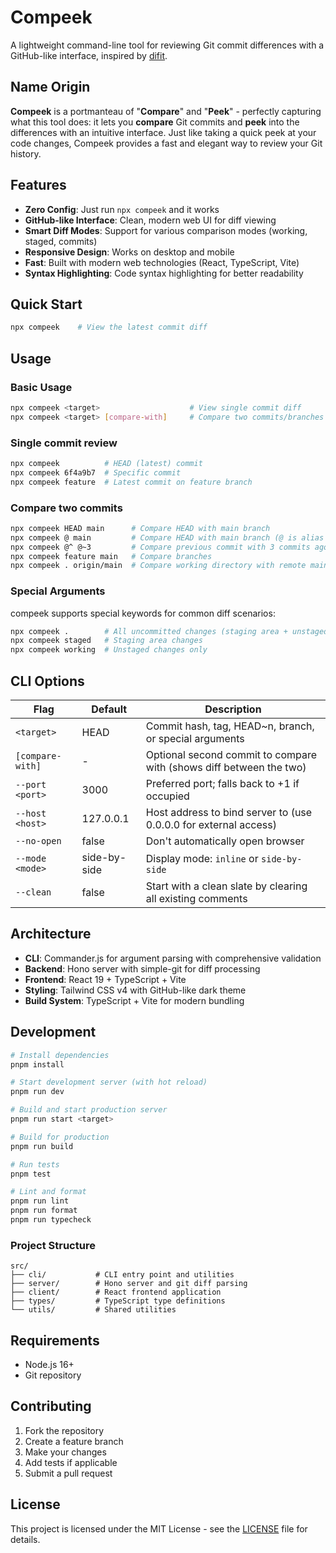 # Compeek

A lightweight command-line tool for reviewing Git commit differences with a GitHub-like interface, inspired by [difit](https://github.com/yoshiko-pg/difit).

## Name Origin

**Compeek** is a portmanteau of "**Compare**" and "**Peek**" - perfectly capturing what this tool does: it lets you **compare** Git commits and **peek** into the differences with an intuitive interface. Just like taking a quick peek at your code changes, Compeek provides a fast and elegant way to review your Git history.

## Features

- **Zero Config**: Just run `npx compeek` and it works
- **GitHub-like Interface**: Clean, modern web UI for diff viewing
- **Smart Diff Modes**: Support for various comparison modes (working, staged, commits)
- **Responsive Design**: Works on desktop and mobile
- **Fast**: Built with modern web technologies (React, TypeScript, Vite)
- **Syntax Highlighting**: Code syntax highlighting for better readability

## Quick Start

```bash
npx compeek    # View the latest commit diff
```

## Usage

### Basic Usage

```bash
npx compeek <target>                    # View single commit diff
npx compeek <target> [compare-with]     # Compare two commits/branches
```

### Single commit review

```bash
npx compeek          # HEAD (latest) commit
npx compeek 6f4a9b7  # Specific commit
npx compeek feature  # Latest commit on feature branch
```

### Compare two commits

```bash
npx compeek HEAD main      # Compare HEAD with main branch
npx compeek @ main         # Compare HEAD with main branch (@ is alias for HEAD)
npx compeek @^ @~3         # Compare previous commit with 3 commits ago
npx compeek feature main   # Compare branches
npx compeek . origin/main  # Compare working directory with remote main
```

### Special Arguments

compeek supports special keywords for common diff scenarios:

```bash
npx compeek .        # All uncommitted changes (staging area + unstaged)
npx compeek staged   # Staging area changes
npx compeek working  # Unstaged changes only
```

## CLI Options

| Flag             | Default      | Description                                                         |
| ---------------- | ------------ | ------------------------------------------------------------------- |
| `<target>`       | HEAD         | Commit hash, tag, HEAD~n, branch, or special arguments              |
| `[compare-with]` | -            | Optional second commit to compare with (shows diff between the two) |
| `--port <port>`  | 3000         | Preferred port; falls back to +1 if occupied                        |
| `--host <host>`  | 127.0.0.1    | Host address to bind server to (use 0.0.0.0 for external access)    |
| `--no-open`      | false        | Don't automatically open browser                                    |
| `--mode <mode>`  | side-by-side | Display mode: `inline` or `side-by-side`                            |
| `--clean`        | false        | Start with a clean slate by clearing all existing comments          |

## Architecture

- **CLI**: Commander.js for argument parsing with comprehensive validation
- **Backend**: Hono server with simple-git for diff processing
- **Frontend**: React 19 + TypeScript + Vite
- **Styling**: Tailwind CSS v4 with GitHub-like dark theme
- **Build System**: TypeScript + Vite for modern bundling

## Development

```bash
# Install dependencies
pnpm install

# Start development server (with hot reload)
pnpm run dev

# Build and start production server
pnpm run start <target>

# Build for production
pnpm run build

# Run tests
pnpm test

# Lint and format
pnpm run lint
pnpm run format
pnpm run typecheck
```

### Project Structure

```
src/
├── cli/           # CLI entry point and utilities
├── server/        # Hono server and git diff parsing
├── client/        # React frontend application
├── types/         # TypeScript type definitions
└── utils/         # Shared utilities
```

## Requirements

- Node.js 16+
- Git repository

## Contributing

1. Fork the repository
2. Create a feature branch
3. Make your changes
4. Add tests if applicable
5. Submit a pull request

## License

This project is licensed under the MIT License - see the [LICENSE](LICENSE) file for details.
